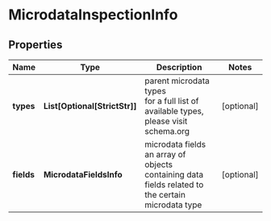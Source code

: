 # MicrodataInspectionInfo


## Properties

| Name | Type | Description | Notes |
|------------ | ------------- | ------------- | -------------|
**types** | **List[Optional[StrictStr]]** | parent microdata types<br>for a full list of available types, please visit schema.org |[optional]|
**fields** | **MicrodataFieldsInfo** | microdata fields<br>an array of objects containing data fields related to the certain microdata type |[optional]|